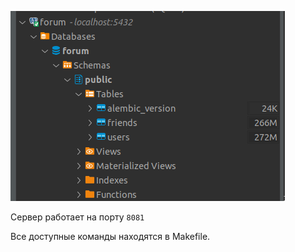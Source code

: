 <img src="https://github.com/niki-gor/tinkoff-backend-2/blob/hw_06/screenshots/alembic/alembic.png?raw=true"></img>


Сервер работает на порту <code>8081</code>

Все доступные команды находятся в Makefile.
